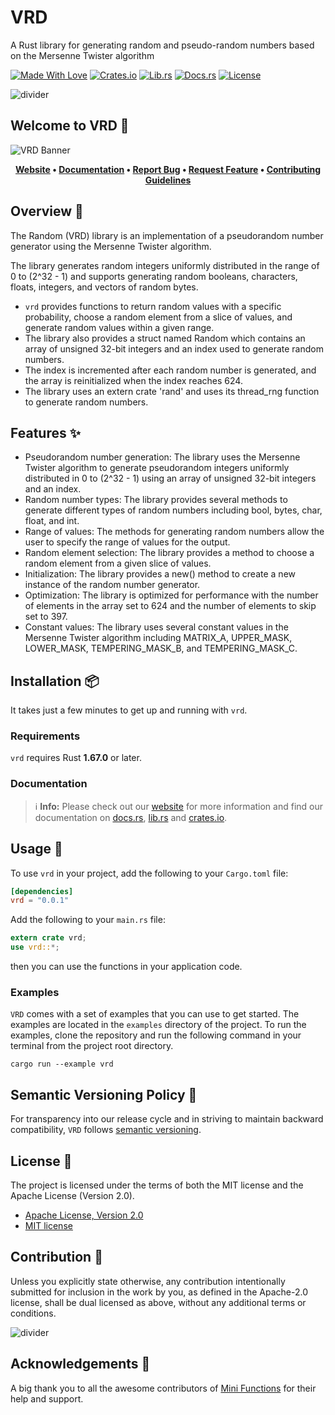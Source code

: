 # VRD

A Rust library for generating random and pseudo-random numbers based on
the Mersenne Twister algorithm

[![Made With Love][mwl]][6]
[![Crates.io][crates-badge]][8]
[![Lib.rs][libs-badge]][10]
[![Docs.rs][docs-badge]][9]
[![License][license-badge]][2]

![divider][divider]

## Welcome to VRD 👋

![VRD Banner][banner]

<!-- markdownlint-disable MD033 -->
<center>

**[Website][0]
• [Documentation][9]
• [Report Bug][3]
• [Request Feature][3]
• [Contributing Guidelines][4]**

</center>

<!-- markdownlint-enable MD033 -->

## Overview 📖

The Random (VRD) library is an implementation of a pseudorandom number
generator using the Mersenne Twister algorithm.

The library generates random integers uniformly distributed in the range
of 0 to (2^32 - 1) and supports generating random booleans, characters,
floats, integers, and vectors of random bytes.

- `vrd` provides functions to return random values with a specific
probability, choose a random element from a slice of values, and
generate random values within a given range.
- The library also provides a struct named Random which contains an
array of unsigned 32-bit integers and an index used to generate random
numbers.
- The index is incremented after each random number is generated, and
the array is reinitialized when the index reaches 624.
- The library uses an extern crate 'rand' and uses its thread_rng
function to generate random numbers.

## Features ✨

- Pseudorandom number generation: The library uses the Mersenne Twister
  algorithm to generate pseudorandom integers uniformly distributed in 0
  to (2^32 - 1) using an array of unsigned 32-bit integers and an index.
- Random number types: The library provides several methods to generate
  different types of random numbers including bool, bytes, char, float,
  and int.
- Range of values: The methods for generating random numbers allow the
  user to specify the range of values for the output.
- Random element selection: The library provides a method to choose a
  random element from a given slice of values.
- Initialization: The library provides a new() method to create a new
  instance of the random number generator.
- Optimization: The library is optimized for performance with the number
  of elements in the array set to 624 and the number of elements to skip
  set to 397.
- Constant values: The library uses several constant values in the
  Mersenne Twister algorithm including MATRIX_A, UPPER_MASK, LOWER_MASK,
  TEMPERING_MASK_B, and TEMPERING_MASK_C.

## Installation 📦

It takes just a few minutes to get up and running with `vrd`.

### Requirements

`vrd` requires Rust **1.67.0** or later.

### Documentation

> ℹ️ **Info:** Please check out our [website][0] for more information
and find our documentation on [docs.rs][9], [lib.rs][10] and
[crates.io][8].

## Usage 📖

To use `vrd` in your project, add the following to your
`Cargo.toml` file:

```toml
[dependencies]
vrd = "0.0.1"
```

Add the following to your `main.rs` file:

```rust
extern crate vrd;
use vrd::*;
```

then you can use the functions in your application code.

### Examples

`VRD` comes with a set of examples that you can use to get started. The
examples are located in the `examples` directory of the project. To run
the examples, clone the repository and run the following command in your
terminal from the project root directory.

```shell
cargo run --example vrd
```

## Semantic Versioning Policy 🚥

For transparency into our release cycle and in striving to maintain
backward compatibility, `VRD` follows [semantic versioning][7].

## License 📝

The project is licensed under the terms of both the MIT license and the
Apache License (Version 2.0).

- [Apache License, Version 2.0][1]
- [MIT license][2]

## Contribution 🤝

Unless you explicitly state otherwise, any contribution intentionally
submitted for inclusion in the work by you, as defined in the Apache-2.0
license, shall be dual licensed as above, without any additional terms
or conditions.

![divider][divider]

## Acknowledgements 💙

A big thank you to all the awesome contributors of [Mini Functions][6]
for their help and support.

[0]: https://minifunctions.com
[1]: http://www.apache.org/licenses/LICENSE-2.0
[2]: http://opensource.org/licenses/MIT
[3]: https://github.com/sebastienrousseau/mini-functions/issues
[4]: https://raw.githubusercontent.com/sebastienrousseau/mini-functions/main/.github/CONTRIBUTING.md
[6]: https://github.com/sebastienrousseau/mini-functions/graphs/contributors
[7]: http://semver.org/
[8]: https://crates.io/crates/vrd
[9]: https://docs.rs/vrd
[10]: https://lib.rs/crates/vrd

[banner]: https://raw.githubusercontent.com/sebastienrousseau/vault/main/assets/mini-functions/banners/banner-vrd-1597x377.svg "VRD Banner"
[crates-badge]: https://img.shields.io/crates/v/vrd.svg?style=for-the-badge 'Crates.io'
[divider]: https://raw.githubusercontent.com/sebastienrousseau/vault/main/assets/elements/divider.svg "divider"
[docs-badge]: https://img.shields.io/docsrs/vrd.svg?style=for-the-badge 'Docs.rs'
[libs-badge]: https://img.shields.io/badge/lib.rs-v0.0.1-orange.svg?style=for-the-badge 'Lib.rs'
[license-badge]: https://img.shields.io/crates/l/vrd.svg?style=for-the-badge 'License'
[mwl]: https://raw.githubusercontent.com/sebastienrousseau/vault/main/assets/shields/made-with-love.svg "Made With Love"
